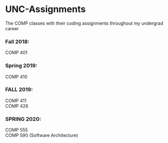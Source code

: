 # UNC-Assignments
The COMP classes with their coding assignments throughout my undergrad career<br>

<h3>Fall 2018:</h3>
COMP 401

<h3>Spring 2019:</h3>
COMP 410

<h3>FALL 2019:</h3>
COMP 411<br>
COMP 426

<h3>SPRING 2020:</h3>
COMP 555<br>
COMP 590 (Software Architecture)

